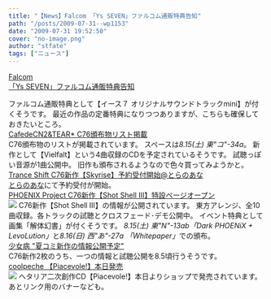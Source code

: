 ```yaml
---
title: "【News】Falcom 「Ys SEVEN」ファルコム通販特典告知"
path: "/posts/2009-07-31--wp1153"
date: "2009-07-31 19:52:50"
cover: "no-image.png"
author: "stfate"
tags: ["ニュース"]
---
```


<style type="text/css">
<!--
p {white-space: pre-wrap};
-->
</style>

<a  href="http://www.falcom.co.jp/ys7_psp/" target="_blank">Falcom 「Ys SEVEN」ファルコム通販特典告知</a>
<div >ファルコム通販特典として【イース７ オリジナルサウンドトラックmini】が付くそうです。
最近の作品の定番特典になりつつありますが、こちらも確保しておきたいところ。</div>
<a  href="http://homepage2.nifty.com/cn2/" target="_blank">CafedeCN2&TEAR* C76頒布物リスト掲載</a>
<div >C76頒布物のリストが掲載されています。
スペースは<em>8.15(土) 東"コ"-34a</em>。
新作として【Vielfalt】という4曲収録のCDを予定されているそうです。
試聴っぽい音源が1曲公開中。
旧作も頒布されるようなので色々買ってみようかと。</div>
<a  href="http://www.levolution.info/" target="_blank">Trance Shift C76新作【Skyrise】予約受付開始@とらのあな</a>
<div ><a href="http://www.toranoana.jp/mailorder/article/04/0010/18/82/040010188277.html" target="_blank">とらのあな</a>にて予約受付が開始。</div>
<a  href="http://www.p-pr.info/ss3/" target="_blank">PHOENIX Project C76新作【Shot Shell Ⅲ】特設ページオープン</a>
<div ><a href="http://www.p-pr.info/ss3/" target="_blank"><img src="http://www.p-pr.info/ss3/bn480_ss3.png"></a>
C76新作【Shot Shell Ⅲ】の情報が公開されています。
東方アレンジ、全10曲収録。各トラックの試聴とクロスフェード･デモ公開中。
イベント特典として画集「解体幻書」が付くそうです。
<em>8.15(土) 東"N"-13ab「Dark PHOENiX + LevoLution」</em>と<em>8.16(日) 西"あ"-27a 「Whitepaper」</em>での頒布。</div>
<a  href="http://www.girldisease.com/" target="_blank">少女病 "夏コミ新作の情報公開予定"</a>
<div >C76新作2枚のうち、一つの情報と試聴公開を8.5頃行うそうです。</div>
<a  href="http://park17.wakwak.com/~one/coolpeche/heta_cd3/pia_pc_main.html" target="_blank">coolpeche 【Piacevole!】本日発売</a>
<div ><a href="http://park17.wakwak.com/~one/coolpeche/heta_cd3/pia_pc_main.html" target="_blank"><img src="http://park17.wakwak.com/~one/coolpeche/heta_cd3/banner_500.gif"></a>
ヘタリア二次創作CD【Piacevole!】本日よりショップで発売されています。
あとリンク用のバナーなども。</div>
